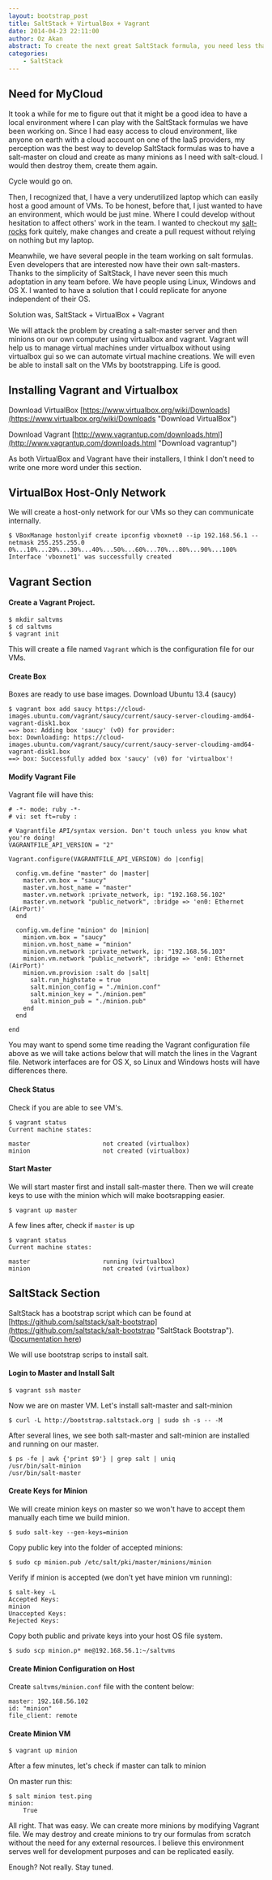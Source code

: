 ```yaml
---
layout: bootstrap_post
title: SaltStack + VirtualBox + Vagrant
date: 2014-04-23 22:11:00
author: Oz Akan
abstract: To create the next great SaltStack formula, you need less than I thought you did.
categories:
    - SaltStack
---
```


## Need for MyCloud

It took a while for me to figure out that it might be a good idea to have a local environment where I can play with the SaltStack formulas we have been working on. Since I had easy access to cloud environment, like anyone on earth with a cloud account on one of the IaaS providers, my perception was the best way to develop SaltStack formulas was to have a salt-master on cloud and create as many minions as I need with salt-cloud. I would then destroy them, create them again. 

Cycle would go on.

Then, I recognized that, I have a very underutilized laptop which can easily host a good amount of VMs. To be honest, before that, I just wanted to have an environment, which would be just mine. Where I could develop without hesitation to affect others' work in the team. I wanted to checkout my [salt-rocks](https://github.com/rackerlabs/salt-rocks "salt-rocks repo") fork quitely, make changes and create a pull request without relying on nothing but my laptop.

Meanwhile, we have several people in the team working on salt formulas. Even developers that are interested now have their own salt-masters. Thanks to the simplicity of SaltStack, I have never seen this much adoptation in any team before. We have people using Linux, Windows and OS X. I wanted to have a solution that I could replicate for anyone independent of their OS.

Solution was, SaltStack + VirtualBox + Vagrant

We will attack the problem by creating a salt-master server and then minions on our own computer using virtualbox and vagrant. Vagrant will help us to manage virtual machines under virtualbox without using virtualbox gui so we can automate virtual machine creations. We will even be able to install salt on the VMs by bootstrapping. Life is good.

## Installing Vagrant and Virtualbox

Download VirtualBox
[https://www.virtualbox.org/wiki/Downloads](https://www.virtualbox.org/wiki/Downloads "Download VirtualBox")

Download Vagrant
[http://www.vagrantup.com/downloads.html](http://www.vagrantup.com/downloads.html "Download vagrantup")

As both VirtualBox and Vagrant have their installers, I think I don't need to write one more word under this section.

## VirtualBox Host-Only Network

We will create a host-only network for our VMs so they can communicate internally.

    $ VBoxManage hostonlyif create ipconfig vboxnet0 --ip 192.168.56.1 --netmask 255.255.255.0
    0%...10%...20%...30%...40%...50%...60%...70%...80%...90%...100%
    Interface 'vboxnet1' was successfully created

## Vagrant Section

#### Create a Vagrant Project.

    $ mkdir saltvms
    $ cd saltvms
    $ vagrant init

This will create a file named ```Vagrant``` which is the configuration file for our VMs.

#### Create Box

Boxes are ready to use base images. Download Ubuntu 13.4 (saucy)

    $ vagrant box add saucy https://cloud-images.ubuntu.com/vagrant/saucy/current/saucy-server-cloudimg-amd64-vagrant-disk1.box
    ==> box: Adding box 'saucy' (v0) for provider:
    box: Downloading: https://cloud-images.ubuntu.com/vagrant/saucy/current/saucy-server-cloudimg-amd64-vagrant-disk1.box
    ==> box: Successfully added box 'saucy' (v0) for 'virtualbox'!

#### Modify Vagrant File

Vagrant file will have this:

    # -*- mode: ruby -*-
    # vi: set ft=ruby :

    # Vagrantfile API/syntax version. Don't touch unless you know what you're doing!
    VAGRANTFILE_API_VERSION = "2"

    Vagrant.configure(VAGRANTFILE_API_VERSION) do |config|
      
      config.vm.define "master" do |master|
        master.vm.box = "saucy"
        master.vm.host_name = "master"
        master.vm.network :private_network, ip: "192.168.56.102"    
        master.vm.network "public_network", :bridge => 'en0: Ethernet (AirPort)'
      end

      config.vm.define "minion" do |minion|    
        minion.vm.box = "saucy"
        minion.vm.host_name = "minion"
        minion.vm.network :private_network, ip: "192.168.56.103"
        minion.vm.network "public_network", :bridge => 'en0: Ethernet (AirPort)'
        minion.vm.provision :salt do |salt|
          salt.run_highstate = true
          salt.minion_config = "./minion.conf"
          salt.minion_key = "./minion.pem"
          salt.minion_pub = "./minion.pub"
        end 
      end  

    end

You may want to spend some time reading the Vagrant configuration file above as we will take actions below that will match the lines in the Vagrant file. Network interfaces are for OS X, so Linux and Windows hosts will have differences there.

#### Check Status

Check if you are able to see VM's.

    $ vagrant status
    Current machine states:

    master                    not created (virtualbox)
    minion                    not created (virtualbox)

#### Start Master

We will start master first and install salt-master there. Then we will create keys to use with the minion which will make bootsrapping easier.

    $ vagrant up master

A few lines after, check if ```master``` is up

    $ vagrant status
    Current machine states:

    master                    running (virtualbox)
    minion                    not created (virtualbox)

## SaltStack Section

SaltStack has a bootstrap script which can be found at [https://github.com/saltstack/salt-bootstrap](https://github.com/saltstack/salt-bootstrap "SaltStack Bootstrap"). 
([Documentation here](http://docs.saltstack.com/en/latest/topics/tutorials/salt_bootstrap.html "SaltStack Bootstrap Documentation"))

We will use bootstrap scrips to install salt.

#### Login to Master and Install Salt

    $ vagrant ssh master

Now we are on master VM. Let's install salt-master and salt-minion

    $ curl -L http://bootstrap.saltstack.org | sudo sh -s -- -M

After several lines, we see both salt-master and salt-minion are installed and running on our master.

    $ ps -fe | awk {'print $9'} | grep salt | uniq
    /usr/bin/salt-minion
    /usr/bin/salt-master

#### Create Keys for Minion

We will create minion keys on master so we won't have to accept them manually each time we build minion.

    $ sudo salt-key --gen-keys=minion

Copy public key into the folder of accepted minions:

    $ sudo cp minion.pub /etc/salt/pki/master/minions/minion

Verify if minion is accepted (we don't yet have minion vm running):

    $ salt-key -L
    Accepted Keys:
    minion
    Unaccepted Keys:
    Rejected Keys:

Copy both public and private keys into your host OS file system.

    $ sudo scp minion.p* me@192.168.56.1:~/saltvms

#### Create Minion Configuration on Host

Create ```saltvms/minion.conf``` file with the content below:

    master: 192.168.56.102
    id: "minion"
    file_client: remote

#### Create Minion VM

    $ vagrant up minion

After a few minutes, let's check if master can talk to minion

On master run this:

    $ salt minion test.ping
    minion:
        True

All right. That was easy. We can create more minions by modifying Vagrant file. We may destroy and create minions to try our formulas from scratch without the need for any external resources. I believe this environment serves well for development purposes and can be replicated easily.

Enough? Not really. Stay tuned.


